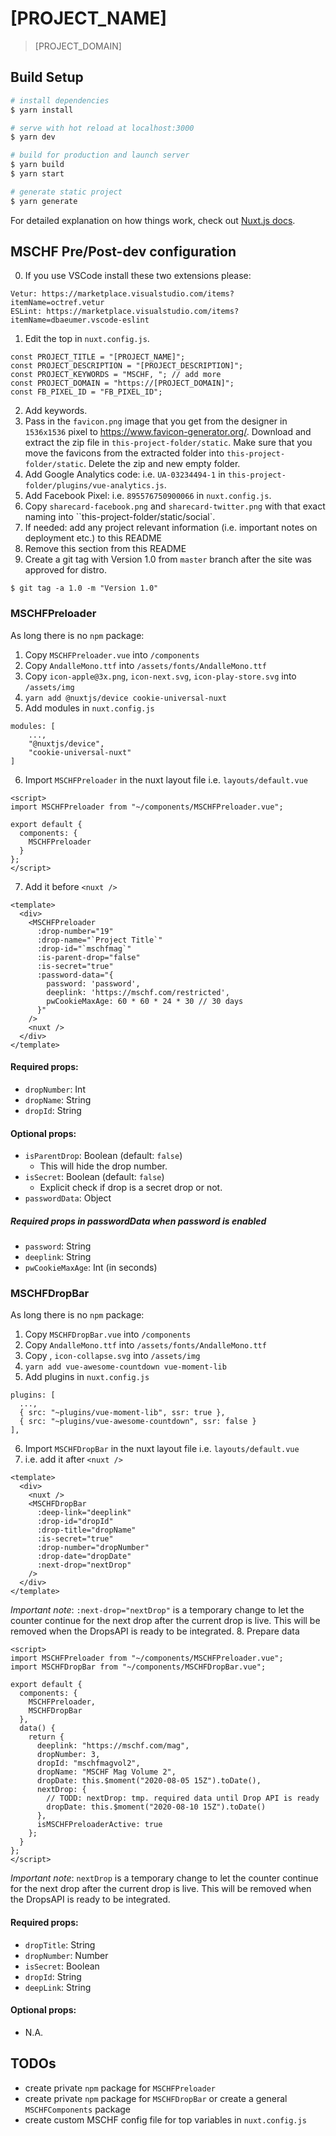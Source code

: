 # [PROJECT_NAME]

> [PROJECT_DOMAIN]

## Build Setup

``` bash
# install dependencies
$ yarn install

# serve with hot reload at localhost:3000
$ yarn dev

# build for production and launch server
$ yarn build
$ yarn start

# generate static project
$ yarn generate
```

For detailed explanation on how things work, check out [Nuxt.js docs](https://nuxtjs.org).


## MSCHF Pre/Post-dev configuration

0. If you use VSCode install these two extensions please:
```
Vetur: https://marketplace.visualstudio.com/items?itemName=octref.vetur
ESLint: https://marketplace.visualstudio.com/items?itemName=dbaeumer.vscode-eslint
```
1. Edit the top in `nuxt.config.js`.
```
const PROJECT_TITLE = "[PROJECT_NAME]";
const PROJECT_DESCRIPTION = "[PROJECT_DESCRIPTION]";
const PROJECT_KEYWORDS = "MSCHF, "; // add more
const PROJECT_DOMAIN = "https://[PROJECT_DOMAIN]";
const FB_PIXEL_ID = "FB_PIXEL_ID";
```
2. Add keywords.
3. Pass in the `favicon.png` image that you get from the designer in `1536x1536` pixel to https://www.favicon-generator.org/. Download and extract the zip file in `this-project-folder/static`. Make sure that you move the favicons from the extracted folder into `this-project-folder/static`. Delete the zip and new empty folder.
4. Add Google Analytics code: i.e. `UA-03234494-1` in `this-project-folder/plugins/vue-analytics.js`.
5. Add Facebook Pixel: i.e. `895576750900066` in `nuxt.config.js`.
6. Copy `sharecard-facebook.png` and `sharecard-twitter.png` with that exact naming into ``this-project-folder/static/social`.
7. If needed: add any project relevant information (i.e. important notes on deployment etc.) to this README
8. Remove this section from this README
9. Create a git tag with Version 1.0 from `master` branch after the site was approved for distro.
```
$ git tag -a 1.0 -m "Version 1.0"
```

### MSCHFPreloader
As long there is no `npm` package:

1. Copy `MSCHFPreloader.vue` into `/components`
2. Copy `AndalleMono.ttf` into `/assets/fonts/AndalleMono.ttf`
3. Copy `icon-apple@3x.png`, `icon-next.svg`, `icon-play-store.svg` into `/assets/img`
4. `yarn add @nuxtjs/device cookie-universal-nuxt`
5. Add modules in `nuxt.config.js`
```
modules: [
    ...,
    "@nuxtjs/device",
    "cookie-universal-nuxt"
]
```
6. Import `MSCHFPreloader` in the nuxt layout file i.e. `layouts/default.vue`
```
<script>
import MSCHFPreloader from "~/components/MSCHFPreloader.vue";

export default {
  components: {
    MSCHFPreloader
  }
};
</script>
```
7. Add it before `<nuxt />`
```
<template>
  <div>
    <MSCHFPreloader
      :drop-number="19"
      :drop-name="`Project Title`"
      :drop-id="`mschfmag`"
      :is-parent-drop="false"
      :is-secret="true"
      :password-data="{
        password: 'password',
        deeplink: 'https://mschf.com/restricted',
        pwCookieMaxAge: 60 * 60 * 24 * 30 // 30 days
      }"
    />
    <nuxt />
  </div>
</template>
```

#### Required props:
- `dropNumber`: Int
- `dropName`: String
- `dropId`: String

#### Optional props:
- `isParentDrop`: Boolean (default: `false`)
  - This will hide the drop number.
- `isSecret`: Boolean (default: `false`)
  - Explicit check if drop is a secret drop or not.
- `passwordData`: Object

##### Required props in passwordData when password is enabled
- `password`: String
- `deeplink`: String
- `pwCookieMaxAge`: Int (in seconds)


### MSCHFDropBar
As long there is no `npm` package:

1. Copy `MSCHFDropBar.vue` into `/components`
2. Copy `AndalleMono.ttf` into `/assets/fonts/AndalleMono.ttf`
3. Copy , `icon-collapse.svg` into `/assets/img`
4. `yarn add vue-awesome-countdown vue-moment-lib`
5. Add plugins in `nuxt.config.js`
```
plugins: [
  ...,
  { src: "~plugins/vue-moment-lib", ssr: true },
  { src: "~plugins/vue-awesome-countdown", ssr: false }
],
```
6. Import `MSCHFDropBar` in the nuxt layout file i.e. `layouts/default.vue`
7. i.e. add it after `<nuxt />`
```
<template>
  <div>
    <nuxt />
    <MSCHFDropBar
      :deep-link="deeplink"
      :drop-id="dropId"
      :drop-title="dropName"
      :is-secret="true"
      :drop-number="dropNumber"
      :drop-date="dropDate"
      :next-drop="nextDrop"
    />
  </div>
</template>
```
*Important note*:
`:next-drop="nextDrop"` is a temporary change to let the counter continue for the next drop after the current drop is live. This will be removed when the DropsAPI is ready to be integrated.
8. Prepare data
```
<script>
import MSCHFPreloader from "~/components/MSCHFPreloader.vue";
import MSCHFDropBar from "~/components/MSCHFDropBar.vue";

export default {
  components: {
    MSCHFPreloader,
    MSCHFDropBar
  },
  data() {
    return {
      deeplink: "https://mschf.com/mag",
      dropNumber: 3,
      dropId: "mschfmagvol2",
      dropName: "MSCHF Mag Volume 2",
      dropDate: this.$moment("2020-08-05 15Z").toDate(),
      nextDrop: {
        // TODD: nextDrop: tmp. required data until Drop API is ready
        dropDate: this.$moment("2020-08-10 15Z").toDate()
      },
      isMSCHFPreloaderActive: true
    };
  }
};
</script>
```
*Important note*:
`nextDrop` is a temporary change to let the counter continue for the next drop after the current drop is live. This will be removed when the DropsAPI is ready to be integrated.

#### Required props:
- `dropTitle`: String
- `dropNumber`: Number
- `isSecret`: Boolean
- `dropId`: String
- `deepLink`: String

#### Optional props:
- N.A.

## TODOs
- create private `npm` package for `MSCHFPreloader`
- create private `npm` package for `MSCHFDropBar` or create a general `MSCHFComponents` package
- create custom MSCHF config file for top variables in `nuxt.config.js`
